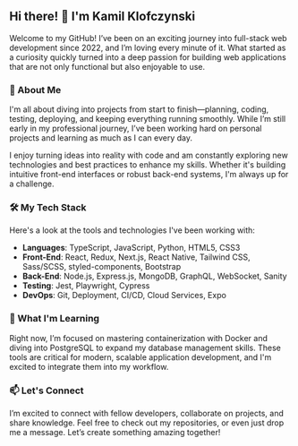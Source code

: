 ## Hi there! 👋 I'm Kamil Klofczynski

Welcome to my GitHub! I’ve been on an exciting journey into full-stack web development since 2022, and I’m loving every minute of it. What started as a curiosity quickly turned into a deep passion for building web applications that are not only functional but also enjoyable to use.

### 🚀 About Me
I'm all about diving into projects from start to finish—planning, coding, testing, deploying, and keeping everything running smoothly. While I’m still early in my professional journey, I’ve been working hard on personal projects and learning as much as I can every day.

I enjoy turning ideas into reality with code and am constantly exploring new technologies and best practices to enhance my skills. Whether it's building intuitive front-end interfaces or robust back-end systems, I'm always up for a challenge.

### 🛠️ My Tech Stack
Here's a look at the tools and technologies I've been working with:

- **Languages**: TypeScript, JavaScript, Python, HTML5, CSS3
- **Front-End**: React, Redux, Next.js, React Native, Tailwind CSS, Sass/SCSS, styled-components, Bootstrap
- **Back-End**: Node.js, Express.js, MongoDB, GraphQL, WebSocket, Sanity
- **Testing**: Jest, Playwright, Cypress
- **DevOps**: Git, Deployment, CI/CD, Cloud Services, Expo

### 🌱 What I'm Learning
Right now, I’m focused on mastering containerization with Docker and diving into PostgreSQL to expand my database management skills. These tools are critical for modern, scalable application development, and I'm excited to integrate them into my workflow.

### 📫 Let's Connect
I’m excited to connect with fellow developers, collaborate on projects, and share knowledge. Feel free to check out my repositories, or even just drop me a message. Let’s create something amazing together!
